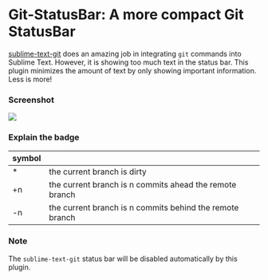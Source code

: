 Git-StatusBar: A more compact Git StatusBar
====

[sublime-text-git](https://github.com/kemayo/sublime-text-git) does an amazing job in integrating `git` commands into Sublime Text. However, it is showing too much text in the status bar. This plugin minimizes the amount of text by only showing important information. Less is more!

### Screenshot

![](https://raw.githubusercontent.com/randy3k/Git-StatusBar/master/screenshot.png)

### Explain the badge

| symbol |                                                          |
| ----   | ----                                                     |
| *      | the current branch is dirty                              |
| +n     | the current branch is n commits ahead the remote branch  |
| -n     | the current branch is n commits behind the remote branch |

### Note
The `sublime-text-git` status bar will be disabled automatically by this plugin.